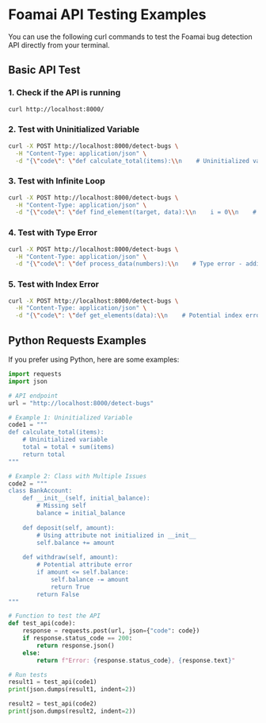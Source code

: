 # Foamai API Testing Examples

You can use the following curl commands to test the Foamai bug detection API directly from your terminal.

## Basic API Test

### 1. Check if the API is running

```bash
curl http://localhost:8000/
```

### 2. Test with Uninitialized Variable

```bash
curl -X POST http://localhost:8000/detect-bugs \
  -H "Content-Type: application/json" \
  -d "{\"code\": \"def calculate_total(items):\\n    # Uninitialized variable\\n    total = total + sum(items)\\n    return total\"}"
```

### 3. Test with Infinite Loop

```bash
curl -X POST http://localhost:8000/detect-bugs \
  -H "Content-Type: application/json" \
  -d "{\"code\": \"def find_element(target, data):\\n    i = 0\\n    # Infinite loop - i is never incremented\\n    while i < len(data):\\n        if data[i] == target:\\n            return i\\n    return -1  # Unreachable code\"}"
```

### 4. Test with Type Error

```bash
curl -X POST http://localhost:8000/detect-bugs \
  -H "Content-Type: application/json" \
  -d "{\"code\": \"def process_data(numbers):\\n    # Type error - adding string to int\\n    result = \\\"Total: \\\" + len(numbers)\\n    return result\"}"
```

### 5. Test with Index Error

```bash
curl -X POST http://localhost:8000/detect-bugs \
  -H "Content-Type: application/json" \
  -d "{\"code\": \"def get_elements(data):\\n    # Potential index error if data is empty\\n    first = data[0]\\n    # Potential index error - hardcoded index\\n    last = data[10]\\n    return first, last\"}"
```

## Python Requests Examples

If you prefer using Python, here are some examples:

```python
import requests
import json

# API endpoint
url = "http://localhost:8000/detect-bugs"

# Example 1: Uninitialized Variable
code1 = """
def calculate_total(items):
    # Uninitialized variable
    total = total + sum(items)
    return total
"""

# Example 2: Class with Multiple Issues
code2 = """
class BankAccount:
    def __init__(self, initial_balance):
        # Missing self
        balance = initial_balance
    
    def deposit(self, amount):
        # Using attribute not initialized in __init__
        self.balance += amount
        
    def withdraw(self, amount):
        # Potential attribute error
        if amount <= self.balance:
            self.balance -= amount
            return True
        return False
"""

# Function to test the API
def test_api(code):
    response = requests.post(url, json={"code": code})
    if response.status_code == 200:
        return response.json()
    else:
        return f"Error: {response.status_code}, {response.text}"

# Run tests
result1 = test_api(code1)
print(json.dumps(result1, indent=2))

result2 = test_api(code2)
print(json.dumps(result2, indent=2))
```
